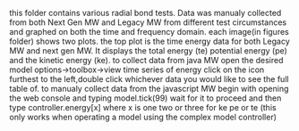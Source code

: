 this folder contains various radial bond tests. Data was manualy collected from both Next Gen MW and Legacy MW from different test circumstances and graphed on both the time and frequency domain. each image(in figures folder) shows two plots. the top plot is the time energy data for both Legacy MW and next gen MW. It displays the total energy (te) potential energy (pe) and the kinetic energy (ke). 
to collect data from java MW open the desired model options->toolbox->view time series of energy click on the icon furthest to the left,double click whichever data you would like to see the full table of.
to manualy collect data from the javascript MW begin with opening the web console and typing model.tick(99) wait for it to proceed and then type controller.energy[x] where x is one two or three for ke pe or te (this only works when operating a model using the complex model controller)